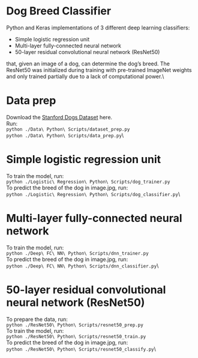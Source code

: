 # Dog Breed Classifier
Python and Keras implementations of 3 different deep learning classifiers:

- Simple logistic regression unit
- Multi-layer fully-connected neural network
- 50-layer residual convolutional neural network (ResNet50)

that, given an image of a dog, can determine the dog’s breed. The ResNet50 was initialized during training with pre-trained ImageNet weights and only trained partially due to a lack of computational power.\

# Data prep
Download the [Stanford Dogs Dataset](http://vision.stanford.edu/aditya86/ImageNetDogs/) here.\
Run:\
`python ./Data\ Python\ Scripts/dataset_prep.py`\
`python ./Data\ Python\ Scripts/data_prep.py`\

# Simple logistic regression unit
To train the model, run:\
`python ./Logistic\ Regression\ Python\ Scripts/dog_trainer.py`\
To predict the breed of the dog in image.jpg, run:\
`python ./Logistic\ Regression\ Python\ Scripts/dog_classifier.py`\

# Multi-layer fully-connected neural network
To train the model, run:\
`python ./Deep\ FC\ NN\ Python\ Scripts/dnn_trainer.py`\
To predict the breed of the dog in image.jpg, run:\
`python ./Deep\ FC\ NN\ Python\ Scripts/dnn_classifier.py`\

# 50-layer residual convolutional neural network (ResNet50)
To prepare the data, run:\
`python ./ResNet50\ Python\ Scripts/resnet50_prep.py`\
To train the model, run:\
`python ./ResNet50\ Python\ Scripts/resnet50_train.py`\
To predict the breed of the dog in image.jpg, run:\
`python ./ResNet50\ Python\ Scripts/resnet50_classify.py`\

